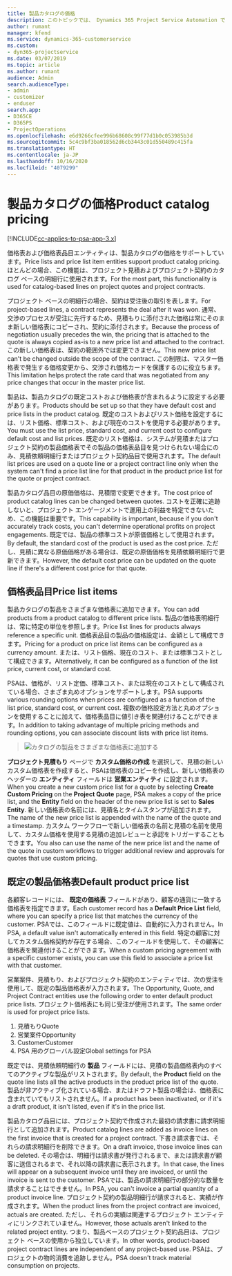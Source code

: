 ```yaml
---
title: 製品カタログの価格
description: このトピックでは、 Dynamics 365 Project Service Automation で製品カタログの価格がどのように機能するかについて説明します (PSA)。
author: rumant
manager: kfend
ms.service: dynamics-365-customerservice
ms.custom:
- dyn365-projectservice
ms.date: 03/07/2019
ms.topic: article
ms.author: rumant
audience: Admin
search.audienceType:
- admin
- customizer
- enduser
search.app:
- D365CE
- D365PS
- ProjectOperations
ms.openlocfilehash: e6d9266cfee996b68608c99f77d1b0c053985b3d
ms.sourcegitcommit: 5c4c9bf3ba018562d6cb3443c01d550489c415fa
ms.translationtype: HT
ms.contentlocale: ja-JP
ms.lasthandoff: 10/16/2020
ms.locfileid: "4079299"
---
```

# <a name="product-catalog-pricing"></a><span data-ttu-id="9dcee-103">製品カタログの価格</span><span class="sxs-lookup"><span data-stu-id="9dcee-103">Product catalog pricing</span></span> 

[!INCLUDE[cc-applies-to-psa-app-3.x](../includes/cc-applies-to-psa-app-3x.md)]


<span data-ttu-id="9dcee-104">価格表および価格表品目エンティティは、製品カタログの価格をサポートしています。</span><span class="sxs-lookup"><span data-stu-id="9dcee-104">Price lists and price list item entities support product catalog pricing.</span></span> <span data-ttu-id="9dcee-105">ほとんどの場合、この機能は、プロジェクト見積およびプロジェクト契約のカタログ ベースの明細行に使用されます。</span><span class="sxs-lookup"><span data-stu-id="9dcee-105">For the most part, this functionality is used for catalog-based lines on project quotes and project contracts.</span></span>

<span data-ttu-id="9dcee-106">プロジェクト ベースの明細行の場合、契約は受注後の取引を表します。</span><span class="sxs-lookup"><span data-stu-id="9dcee-106">For project-based lines, a contract represents the deal after it was won.</span></span> <span data-ttu-id="9dcee-107">通常、交渉のプロセスが受注に先行するため、見積もりに添付された価格は常にそのまま新しい価格表にコピーされ、契約に添付されます。</span><span class="sxs-lookup"><span data-stu-id="9dcee-107">Because the process of negotiation usually precedes the win, the pricing that is attached to the quote is always copied as-is to a new price list and attached to the contract.</span></span> <span data-ttu-id="9dcee-108">この新しい価格表は、契約の範囲外では変更できません。</span><span class="sxs-lookup"><span data-stu-id="9dcee-108">This new price list can't be changed outside the scope of the contract.</span></span> <span data-ttu-id="9dcee-109">この制限は、マスター価格表で発生する価格変更から、交渉され価格カードを保護するのに役立ちます。</span><span class="sxs-lookup"><span data-stu-id="9dcee-109">This limitation helps protect the rate card that was negotiated from any price changes that occur in the master price list.</span></span>

<span data-ttu-id="9dcee-110">製品は、製品カタログの既定コストおよび価格表が含まれるように設定する必要があります。</span><span class="sxs-lookup"><span data-stu-id="9dcee-110">Products should be set up so that they have default cost and price lists in the product catalog.</span></span> <span data-ttu-id="9dcee-111">既定のコストおよびリスト価格を設定するには、リスト価格、標準コスト、および現在のコストを使用する必要があります。</span><span class="sxs-lookup"><span data-stu-id="9dcee-111">You must use the list price, standard cost, and current cost to configure default cost and list prices.</span></span> <span data-ttu-id="9dcee-112">既定のリスト価格は、システムが見積またはプロジェクト契約の製品価格表でその製品の価格表品目を見つけられない場合にのみ、見積依頼明細行またはプロジェクト契約品目で使用されます。</span><span class="sxs-lookup"><span data-stu-id="9dcee-112">The default list prices are used on a quote line or a project contract line only when the system can't find a price list line for that product in the product price list for the quote or project contract.</span></span>

<span data-ttu-id="9dcee-113">製品カタログ品目の原価価格は、見積間で変更できます。</span><span class="sxs-lookup"><span data-stu-id="9dcee-113">The cost price of product catalog lines can be changed between quotes.</span></span> <span data-ttu-id="9dcee-114">コストを正確に追跡しないと、プロジェクト エンゲージメントで運用上の利益を特定できないため、この機能は重要です。</span><span class="sxs-lookup"><span data-stu-id="9dcee-114">This capability is important, because if you don't accurately track costs, you can't determine operational profits on project engagements.</span></span> <span data-ttu-id="9dcee-115">既定では、製品の標準コストが原価価格として使用されます。</span><span class="sxs-lookup"><span data-stu-id="9dcee-115">By default, the standard cost of the product is used as the cost price.</span></span> <span data-ttu-id="9dcee-116">ただし、見積に異なる原価価格がある場合は、既定の原価価格を見積依頼明細行で更新できます。</span><span class="sxs-lookup"><span data-stu-id="9dcee-116">However, the default cost price can be updated on the quote line if there's a different cost price for that quote.</span></span>

## <a name="price-list-items"></a><span data-ttu-id="9dcee-117">価格表品目</span><span class="sxs-lookup"><span data-stu-id="9dcee-117">Price list items</span></span>

<span data-ttu-id="9dcee-118">製品カタログの製品をさまざまな価格表に追加できます。</span><span class="sxs-lookup"><span data-stu-id="9dcee-118">You can add products from a product catalog to different price lists.</span></span> <span data-ttu-id="9dcee-119">製品の価格表明細行は、常に特定の単位を参照します。</span><span class="sxs-lookup"><span data-stu-id="9dcee-119">Price list lines for products always reference a specific unit.</span></span> <span data-ttu-id="9dcee-120">価格表品目の製品の価格設定は、金額として構成できます。</span><span class="sxs-lookup"><span data-stu-id="9dcee-120">Pricing for a product on price list items can be configured as a currency amount.</span></span> <span data-ttu-id="9dcee-121">または、リスト価格、現在のコスト、または標準コストとして構成できます。</span><span class="sxs-lookup"><span data-stu-id="9dcee-121">Alternatively, it can be configured as a function of the list price, current cost, or standard cost.</span></span>

<span data-ttu-id="9dcee-122">PSAは、価格が、リスト定価、標準コスト、または現在のコストとして構成されている場合、さまざま丸めオプションをサポートします。</span><span class="sxs-lookup"><span data-stu-id="9dcee-122">PSA supports various rounding options when prices are configured as a function of the list price, standard cost, or current cost.</span></span> <span data-ttu-id="9dcee-123">複数の価格設定方法と丸めオプションを使用することに加えて、価格表品目に値引き表を関連付けることができます。</span><span class="sxs-lookup"><span data-stu-id="9dcee-123">In addition to taking advantage of multiple pricing methods and rounding options, you can associate discount lists with price list items.</span></span> 

> ![カタログの製品をさまざまな価格表に追加する](media/basic-guide-16.png)

<span data-ttu-id="9dcee-125">**プロジェクト見積もり** ページで **カスタム価格の作成** を選択して、見積の新しいカスタム価格表を作成すると、PSAは価格表のコピーを作成し、新しい価格表のヘッダーの **エンティティ** フィールドは **営業エンティティ** に設定されます。</span><span class="sxs-lookup"><span data-stu-id="9dcee-125">When you create a new custom price list for a quote by selecting **Create Custom Pricing** on the **Project Quote** page, PSA makes a copy of the price list, and the **Entity** field on the header of the new price list is set to **Sales Entity**.</span></span> <span data-ttu-id="9dcee-126">新しい価格表の名前には、見積名とタイムスタンプが追加されます。</span><span class="sxs-lookup"><span data-stu-id="9dcee-126">The name of the new price list is appended with the name of the quote and a timestamp.</span></span> <span data-ttu-id="9dcee-127">カスタム ワークフローで新しい価格表の名前と見積の名前を使用して、カスタム価格を使用する見積の追加レビューと承認をトリガーすることもできます。</span><span class="sxs-lookup"><span data-stu-id="9dcee-127">You also can use the name of the new price list and the name of the quote in custom workflows to trigger additional review and approvals for quotes that use custom pricing.</span></span>

 
## <a name="default-product-price-list"></a><span data-ttu-id="9dcee-128">既定の製品価格表</span><span class="sxs-lookup"><span data-stu-id="9dcee-128">Default product price list</span></span>
<span data-ttu-id="9dcee-129">各顧客レコードには、 **既定の価格表** フィールドがあり、顧客の通貨に一致する価格表を指定できます。</span><span class="sxs-lookup"><span data-stu-id="9dcee-129">Each customer record has a **Default Price List** field, where you can specify a price list that matches the currency of the customer.</span></span> <span data-ttu-id="9dcee-130">PSAでは、このフィールドに既定値は、自動的に入力されません。</span><span class="sxs-lookup"><span data-stu-id="9dcee-130">In PSA, a default value isn't automatically entered in this field.</span></span> <span data-ttu-id="9dcee-131">特定の顧客に対してカスタム価格契約が存在する場合、このフィールドを使用して、その顧客に価格表を関連付けることができます。</span><span class="sxs-lookup"><span data-stu-id="9dcee-131">When a custom pricing agreement with a specific customer exists, you can use this field to associate a price list with that customer.</span></span>

<span data-ttu-id="9dcee-132">営業案件、見積もり、およびプロジェクト契約のエンティティでは、次の受注を使用して、既定の製品価格表が入力されます。</span><span class="sxs-lookup"><span data-stu-id="9dcee-132">The Opportunity, Quote, and Project Contract entities use the following order to enter default product price lists.</span></span> <span data-ttu-id="9dcee-133">プロジェクト価格表にも同じ受注が使用されます。</span><span class="sxs-lookup"><span data-stu-id="9dcee-133">The same order is used for project price lists.</span></span>

1.  <span data-ttu-id="9dcee-134">見積もり</span><span class="sxs-lookup"><span data-stu-id="9dcee-134">Quote</span></span>
2.  <span data-ttu-id="9dcee-135">営業案件</span><span class="sxs-lookup"><span data-stu-id="9dcee-135">Opportunity</span></span>
3.  <span data-ttu-id="9dcee-136">Customer</span><span class="sxs-lookup"><span data-stu-id="9dcee-136">Customer</span></span>
4.  <span data-ttu-id="9dcee-137">PSA 用のグローバル設定</span><span class="sxs-lookup"><span data-stu-id="9dcee-137">Global settings for PSA</span></span>

<span data-ttu-id="9dcee-138">既定では、見積依頼明細行の **製品** フィールドには、見積の製品価格表内のすべてのアクティブな製品がリストされます。</span><span class="sxs-lookup"><span data-stu-id="9dcee-138">By default, the **Product** field on the quote line lists all the active products in the product price list of the quote.</span></span> <span data-ttu-id="9dcee-139">製品が非アクティブ化されている場合、またはドラフト製品の場合は、価格表に含まれていてもリストされません。</span><span class="sxs-lookup"><span data-stu-id="9dcee-139">If a product has been inactivated, or if it's a draft product, it isn't listed, even if it's in the price list.</span></span> 

<span data-ttu-id="9dcee-140">製品カタログ品目には、プロジェクト契約で作成された最初の請求書に請求明細行として追加されます。</span><span class="sxs-lookup"><span data-stu-id="9dcee-140">Product catalog lines are added as invoice lines on the first invoice that is created for a project contract.</span></span> <span data-ttu-id="9dcee-141">下書き請求書では、それらの請求明細行を削除できます。</span><span class="sxs-lookup"><span data-stu-id="9dcee-141">On a draft invoice, those invoice lines can be deleted.</span></span> <span data-ttu-id="9dcee-142">その場合は、明細行は請求書が発行されるまで、または請求書が顧客に送信されるまで、それ以降の請求書に表示されます。</span><span class="sxs-lookup"><span data-stu-id="9dcee-142">In that case, the lines will appear on a subsequent invoice until they are invoiced, or until the invoice is sent to the customer.</span></span> <span data-ttu-id="9dcee-143">PSAでは、製品の請求明細行の部分的な数量を請求することはできません。</span><span class="sxs-lookup"><span data-stu-id="9dcee-143">In PSA, you can't invoice a partial quantity of a product invoice line.</span></span> <span data-ttu-id="9dcee-144">プロジェクト契約の製品明細行が請求されると、実績が作成されます。</span><span class="sxs-lookup"><span data-stu-id="9dcee-144">When the product lines from the project contract are invoiced, actuals are created.</span></span> <span data-ttu-id="9dcee-145">ただし、それらの実績は関連するプロジェクト エンティティにリンクされていません。</span><span class="sxs-lookup"><span data-stu-id="9dcee-145">However, those actuals aren't linked to the related project entity.</span></span> <span data-ttu-id="9dcee-146">つまり、製品ベースのプロジェクト契約品目は、プロジェクト ベースの使用から独立しています。</span><span class="sxs-lookup"><span data-stu-id="9dcee-146">In other words, product-based project contract lines are independent of any project-based use.</span></span> <span data-ttu-id="9dcee-147">PSAは、プロジェクトの物的消費を追跡しません。</span><span class="sxs-lookup"><span data-stu-id="9dcee-147">PSA doesn't track material consumption on projects.</span></span>
